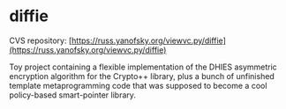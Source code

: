 diffie
======

CVS repository: [https://russ.yanofsky.org/viewvc.py/diffie](https://russ.yanofsky.org/viewvc.py/diffie)

Toy project containing a flexible implementation of the DHIES asymmetric
encryption algorithm for the Crypto++ library, plus a bunch of unfinished
template metaprogramming code that was supposed to become a cool policy-based
smart-pointer library.
